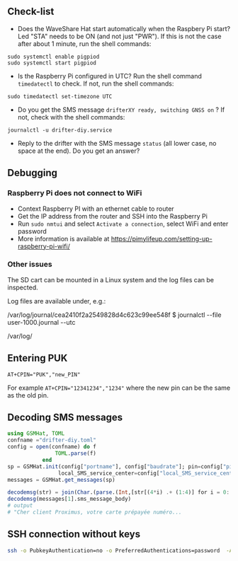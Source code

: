 
## Check-list


* Does the WaveShare Hat start automatically when the Raspbery Pi start? Led "STA" needs to be ON (and not just "PWR"). If this is not the case after about 1 minute, run the shell commands:

```
sudo systemctl enable pigpiod
sudo systemctl start pigpiod
```


* Is the Raspberry Pi configured in UTC? Run the shell command `timedatectl` to check. If not, run the shell commands:

```
sudo timedatectl set-timezone UTC
```

* Do you get the SMS message `drifterXY ready, switching GNSS on` ? If not, check with the shell commands:

```
journalctl -u drifter-diy.service
```

* Reply to the drifter with the SMS message `status` (all lower case, no space at the end). Do you get an answer?


## Debugging

### Raspberry Pi does not connect to WiFi

* Context Raspberry PI with an ethernet cable to router
* Get the IP address from the router and SSH into the Raspberry Pi 
* Run `sudo nmtui` and select `Activate a connection`, select WiFi and enter password
* More information is available at https://pimylifeup.com/setting-up-raspberry-pi-wifi/

### Other issues

The SD cart can be mounted in a Linux system and the log files can be inspected.

Log files are available under, e.g.:

/var/log/journal/cea2410f2a2549828d4c623c99ee548f 
$ journalctl --file user-1000.journal --utc

/var/log/



## Entering PUK

```
AT+CPIN="PUK","new_PIN"
```

For example `AT+CPIN="12341234","1234"` where the new pin can be the same as the old pin.



 ## Decoding SMS messages

```julia
using GSMHat, TOML
confname ="drifter-diy.toml"
config = open(confname) do f
               TOML.parse(f)
           end
sp = GSMHat.init(config["portname"], config["baudrate"]; pin=config["pin"],
                local_SMS_service_center=config["local_SMS_service_center"])
messages = GSMHat.get_messages(sp)

decodemsg(str) = join(Char.(parse.(Int,[str[(4*i) .+ (1:4)] for i = 0:(length(str)÷4-1)],base=16)))
decodemsg(messages[1].sms_message_body)
# output
# "Cher client Proximus, votre carte prépayée numéro...
```

## SSH connection without keys

```bash
ssh -o PubkeyAuthentication=no -o PreferredAuthentications=password  -A pi@192.168.0.199
```
